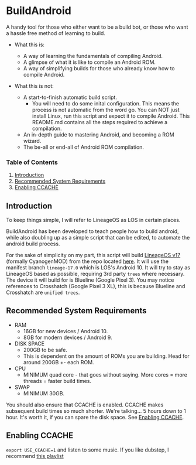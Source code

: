 # BuildAndroid

A handy tool for those who either want to be a build bot, or those who want a hassle free method of learning to build.

* What this is:
  - A way of learning the fundamentals of compiling Android.
  - A glimpse of what it is like to compile an Android ROM.
  - A way of simplifying builds for those who already know how to compile Android.

* What this is not:
  - A start-to-finish automatic build script.
    - You will need to do some inital configuration. This means the process is not automatic from the word go. You can NOT just install Linux, run this script and expect it to compile Android. This README.md contains all the steps required to achieve a compilation.
  - An in-depth guide to mastering Android, and becoming a ROM wizard.
  - The be-all or end-all of Android ROM compilation.

### Table of Contents
1. [Introduction](#Introduction)
2. [Recommended System Requirements](#RecSysReq)
3. [Enabling CCACHE](#EnableCCACHE)

## Introduction <a name="Introduction"></a>

To keep things simple, I will refer to LineageOS as LOS in certain places.

BuildAndroid has been developed to teach people how to build android, while also doubling up as a simple script that can be edited, to automate the android build process.

For the sake of simplicity on my part, this script will build [LineageOS v17](https://lineageos.org/) (formally CyanogenMOD) from the repo located [here](https://github.com/lineageos). It will use the manifest branch `lineage-17.0` which is LOS's Android 10. It will try to stay as LineageOS based as possible, requiring 3rd party `trees` where necessary. The device it will build for is Blueline (Google Pixel 3). You may notice references to Crosshatch (Google Pixel 3 XL), this is because Blueline and Crosshatch are `unified trees`.

## Recommended System Requirements <a name="RecSysReq"></a>

* RAM
  - 16GB for new devices / Android 10.
  - 8GB for modern devices / Android 9.
* DISK SPACE
  - 200GB to be safe.
  - This is dependent on the amount of ROMs you are building. Head for around 200GB +- each ROM.
* CPU
  - MINIMUM quad core - that goes without saying. More cores = more threads = faster build times.
* SWAP
  - MINIMUM 30GB.
  
You should also ensure that CCACHE is enabled. CCACHE makes subsequent build times so much shorter. We're talking... 5 hours down to 1 hour. It's worth it, if you can spare the disk space. See [Enabling CCACHE](#EnableCCACHE).

## Enabling CCACHE <a name="EnableCCACHE"></a>

`export USE_CCACHE=1` and listen to some music. If you like dubstep, I recommend [this playlist](https://open.spotify.com/playlist/5f3M8DsWZG5IuuOuu9ws3u?si=x1T0F25KR7KimbBNM0qA7w)
